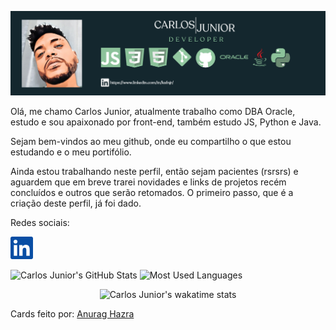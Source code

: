 ![Imagem de apresentação](./apresentacao_carlos_jr.png)

Olá, me chamo Carlos Junior, atualmente trabalho como DBA Oracle, estudo e sou apaixonado por front-end, também estudo JS, Python e Java.

Sejam bem-vindos ao meu github, onde eu compartilho o que estou estudando e o meu portifólio.

Ainda estou trabalhando neste perfil, então sejam pacientes (rsrsrs) e aguardem que em breve trarei novidades e links de projetos recém concluídos e outros que serão retomados. O primeiro passo, que é a criação deste perfil, já foi dado.

Redes sociais:

[![Linkedin Carlos Junior](./linkedin36.png)](https://www.linkedin.com/in/kafnjr/)

<p align="top">
<img src="https://github-readme-stats.vercel.app/api/pin/?username=kafnjr&repo=github-readme-stats" alt="Carlos Junior's GitHub Stats" />

<img src="https://github-readme-stats.vercel.app/api/top-langs/?username=kafnjr&langs_count=8&theme=vue-dark" alt="Most Used Languages">
</p>

<p align="center">
<img src="https://github-readme-stats.vercel.app/api/wakatime?username=kafnjr&theme=vue-dark" alt="Carlos Junior's wakatime stats">
</p>

Cards feito por: [Anurag Hazra](https://github.com/anuraghazra)

<!--

![Carlos Junior's GitHub Stats](https://github-readme-stats.vercel.app/api?username=kafnjr&show_icons=true&theme=vue-dark)
![Most Used Languages](https://github-readme-stats.vercel.app/api/top-langs/?username=kafnjr&langs_count=8&theme=vue-dark)
[Carlos Junior's wakatime stats](https://github-readme-stats.vercel.app/api/wakatime?username=kafnjr&theme=vue-dark)
[Carlos Junior's wakatime stats](https://github-readme-stats.vercel.app/api/wakatime?username=kafnjr&theme=vue-dark)

Cards feito por: [Anurag Hazra](https://github.com/anuraghazra)

### Hi there 👋
**kafnjr/kafnjr** is a ✨ _special_ ✨ repository because its `README.md` (this file) appears on your GitHub profile.

Here are some ideas to get you started:

- 🔭 I’m currently working on ...
- 🌱 I’m currently learning ...
- 👯 I’m looking to collaborate on ...
- 🤔 I’m looking for help with ...
- 💬 Ask me about ...
- 📫 How to reach me: ...
- 😄 Pronouns: ...
- ⚡ Fun fact: ...
-->
